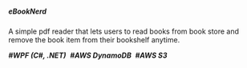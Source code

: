 ##### __eBookNerd__

A simple pdf reader that lets users to read books from book store and remove the book item from their bookshelf anytime.

*__#WPF (C#, .NET)__*&nbsp;&nbsp;*__#AWS DynamoDB__*&nbsp;&nbsp;*__#AWS S3__*
